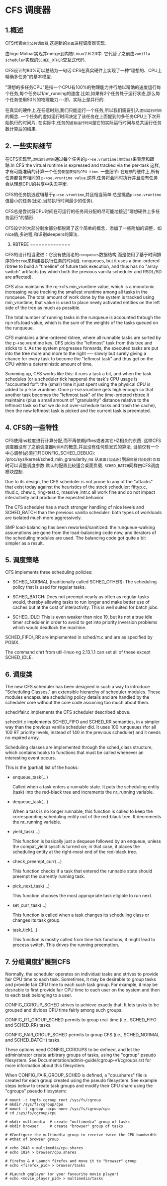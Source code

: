 # CFS 调度器


## 1.概述 

CFS代表`完全公共调度器`,这是新的`桌面`进程调度器实现.

由Ingo Molnar实现并merge到内核Linux2.6.23中.
它代替了之前由`vanilla scheduler`实现的`SCHED_OTHER`交互式代码.

CFS设计的80%可以总结为一句话:CFS在真实硬件上实现了一种“理想的、CPU上精确多任务"的基本模型.

"理想的多任务CPU"是指一个CPU有100%的物理能力并行地以精确的速度运行每个任务,每个任务以1/nr_running的速度.比如,如果有2个任务处于运行状态,那么每个任务使用50%的物理能力---即，实际上是并行的.

在真实的硬件上,在任意时刻,我们只能运行一个任务,所以我们需要引入`虚拟运行时间`的概念.
一个任务的虚拟运行时间决定了该任务在上面提到的多任务CPU上下次开始执行的时间片.
在实际中,任务的`虚拟运行时间`是它的实际运行时间与总共运行任务数计算后的结果.


## 2. 一些实际细节

在CFS实现里,`虚拟运行时间`通过每个任务的`p->se.vruntime(单位ns)`来表示和跟踪.In CFS the virtual runtime is expressed and tracked via the per-task
这样,才有可能准确的计算一个任务`期望获得的CPU time`.
一些细节: 在`理想`的硬件上,所有任务都含有相同的
`p->se.vruntime value`.这样,任务将会同时执行并且没有任务会从理想CPU的共享中失去平衡.

CFS的任务挑选逻辑基于`p->se.vruntime`,并且相当简单:总是挑选`p->se.vruntime`值最小的任务(比如,当前执行时间最少的任务).

CFS总是尝试将CPU时间在可运行的任务间分配的尽可能地接近"理想硬件上多任务运行"的情形.

CFS设计的大部分剩余部分都脱离了这个简单的概念，添加了一些附加的调整，如nice值,多进程,和识别sleepers的算法.


3.  RBTREE
==============

CFS的设计相当激进：它没有使用老的`runqueues`数据结构,而是使用了基于时间排序的`rbtree`来构建要执行任务的时间线.
runqueues, but it uses a time-ordered rbtree to build a "timeline" of future
task execution, and thus has no "array switch" artifacts (by which both the
previous vanilla scheduler and RSDL/SD are affected).

CFS also maintains the rq->cfs.min_vruntime value, which is a monotonic
increasing value tracking the smallest vruntime among all tasks in the
runqueue.  The total amount of work done by the system is tracked using
min_vruntime; that value is used to place newly activated entities on the left
side of the tree as much as possible.

The total number of running tasks in the runqueue is accounted through the
rq->cfs.load value, which is the sum of the weights of the tasks queued on the
runqueue.

CFS maintains a time-ordered rbtree, where all runnable tasks are sorted by the
p->se.vruntime key. CFS picks the "leftmost" task from this tree and sticks to it.
As the system progresses forwards, the executed tasks are put into the tree
more and more to the right --- slowly but surely giving a chance for every task
to become the "leftmost task" and thus get on the CPU within a deterministic
amount of time.

Summing up, CFS works like this: it runs a task a bit, and when the task
schedules (or a scheduler tick happens) the task's CPU usage is "accounted
for": the (small) time it just spent using the physical CPU is added to
p->se.vruntime.  Once p->se.vruntime gets high enough so that another task
becomes the "leftmost task" of the time-ordered rbtree it maintains (plus a
small amount of "granularity" distance relative to the leftmost task so that we
do not over-schedule tasks and trash the cache), then the new leftmost task is
picked and the current task is preempted.



## 4. CFS的一些特性

CFS使用ns粒度进行计算分配,而不再依赖jiffies或者其它HZ相关的东西.
这样CFS调度器没有了之前调度器`时间片`的概念,并且没有任何启发式的算法.
目前仅有一个中心调参(必须打开CONFIG_SCHED_DEBUG):
   /proc/sys/kernel/sched_min_granularity_ns
从`桌面(低延迟)`到`服务器(批处理)负载`时可以调整调度参数.默认的配置比较适合桌面负载.
`SCHED_BATCH`同样由CFS调度模块控制.

Due to its design, the CFS scheduler is not prone to any of the "attacks" that
exist today against the heuristics of the stock scheduler: fiftyp.c, thud.c,
chew.c, ring-test.c, massive_intr.c all work fine and do not impact
interactivity and produce the expected behavior.

The CFS scheduler has a much stronger handling of nice levels and SCHED_BATCH
than the previous vanilla scheduler: both types of workloads are isolated much
more aggressively.

SMP load-balancing has been reworked/sanitized: the runqueue-walking
assumptions are gone from the load-balancing code now, and iterators of the
scheduling modules are used.  The balancing code got quite a bit simpler as a
result.



## 5. 调度策略

CFS implements three scheduling policies:

  - SCHED_NORMAL (traditionally called SCHED_OTHER): The scheduling
    policy that is used for regular tasks.

  - SCHED_BATCH: Does not preempt nearly as often as regular tasks
    would, thereby allowing tasks to run longer and make better use of
    caches but at the cost of interactivity. This is well suited for
    batch jobs.

  - SCHED_IDLE: This is even weaker than nice 19, but its not a true
    idle timer scheduler in order to avoid to get into priority
    inversion problems which would deadlock the machine.

SCHED_FIFO/_RR are implemented in sched/rt.c and are as specified by
POSIX.

The command chrt from util-linux-ng 2.13.1.1 can set all of these except
SCHED_IDLE.



## 6. 调度类

The new CFS scheduler has been designed in such a way to introduce "Scheduling
Classes," an extensible hierarchy of scheduler modules.  These modules
encapsulate scheduling policy details and are handled by the scheduler core
without the core code assuming too much about them.

sched/fair.c implements the CFS scheduler described above.

sched/rt.c implements SCHED_FIFO and SCHED_RR semantics, in a simpler way than
the previous vanilla scheduler did.  It uses 100 runqueues (for all 100 RT
priority levels, instead of 140 in the previous scheduler) and it needs no
expired array.

Scheduling classes are implemented through the sched_class structure, which
contains hooks to functions that must be called whenever an interesting event
occurs.

This is the (partial) list of the hooks:

 - enqueue_task(...)

   Called when a task enters a runnable state.
   It puts the scheduling entity (task) into the red-black tree and
   increments the nr_running variable.

 - dequeue_task(...)

   When a task is no longer runnable, this function is called to keep the
   corresponding scheduling entity out of the red-black tree.  It decrements
   the nr_running variable.

 - yield_task(...)

   This function is basically just a dequeue followed by an enqueue, unless the
   compat_yield sysctl is turned on; in that case, it places the scheduling
   entity at the right-most end of the red-black tree.

 - check_preempt_curr(...)

   This function checks if a task that entered the runnable state should
   preempt the currently running task.

 - pick_next_task(...)

   This function chooses the most appropriate task eligible to run next.

 - set_curr_task(...)

   This function is called when a task changes its scheduling class or changes
   its task group.

 - task_tick(...)

   This function is mostly called from time tick functions; it might lead to
   process switch.  This drives the running preemption.




## 7.  分组调度扩展到CFS

Normally, the scheduler operates on individual tasks and strives to provide
fair CPU time to each task.  Sometimes, it may be desirable to group tasks and
provide fair CPU time to each such task group.  For example, it may be
desirable to first provide fair CPU time to each user on the system and then to
each task belonging to a user.

CONFIG_CGROUP_SCHED strives to achieve exactly that.  It lets tasks to be
grouped and divides CPU time fairly among such groups.

CONFIG_RT_GROUP_SCHED permits to group real-time (i.e., SCHED_FIFO and
SCHED_RR) tasks.

CONFIG_FAIR_GROUP_SCHED permits to group CFS (i.e., SCHED_NORMAL and
SCHED_BATCH) tasks.

   These options need CONFIG_CGROUPS to be defined, and let the administrator
   create arbitrary groups of tasks, using the "cgroup" pseudo filesystem.  See
   Documentation/admin-guide/cgroup-v1/cgroups.rst for more information about this filesystem.

When CONFIG_FAIR_GROUP_SCHED is defined, a "cpu.shares" file is created for each
group created using the pseudo filesystem.  See example steps below to create
task groups and modify their CPU share using the "cgroups" pseudo filesystem::

	# mount -t tmpfs cgroup_root /sys/fs/cgroup
	# mkdir /sys/fs/cgroup/cpu
	# mount -t cgroup -ocpu none /sys/fs/cgroup/cpu
	# cd /sys/fs/cgroup/cpu

	# mkdir multimedia	# create "multimedia" group of tasks
	# mkdir browser		# create "browser" group of tasks

	# #Configure the multimedia group to receive twice the CPU bandwidth
	# #that of browser group

	# echo 2048 > multimedia/cpu.shares
	# echo 1024 > browser/cpu.shares

	# firefox &	# Launch firefox and move it to "browser" group
	# echo <firefox_pid> > browser/tasks

	# #Launch gmplayer (or your favourite movie player)
	# echo <movie_player_pid> > multimedia/tasks
